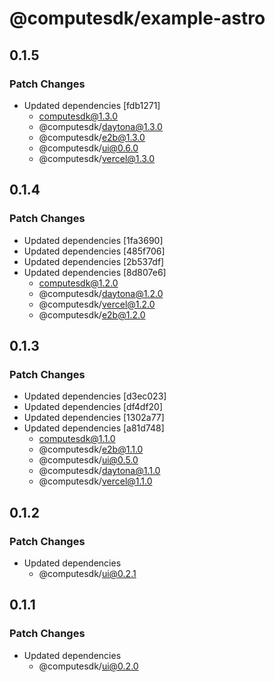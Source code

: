 # @computesdk/example-astro

## 0.1.5

### Patch Changes

- Updated dependencies [fdb1271]
  - computesdk@1.3.0
  - @computesdk/daytona@1.3.0
  - @computesdk/e2b@1.3.0
  - @computesdk/ui@0.6.0
  - @computesdk/vercel@1.3.0

## 0.1.4

### Patch Changes

- Updated dependencies [1fa3690]
- Updated dependencies [485f706]
- Updated dependencies [2b537df]
- Updated dependencies [8d807e6]
  - computesdk@1.2.0
  - @computesdk/daytona@1.2.0
  - @computesdk/vercel@1.2.0
  - @computesdk/e2b@1.2.0

## 0.1.3

### Patch Changes

- Updated dependencies [d3ec023]
- Updated dependencies [df4df20]
- Updated dependencies [1302a77]
- Updated dependencies [a81d748]
  - computesdk@1.1.0
  - @computesdk/e2b@1.1.0
  - @computesdk/ui@0.5.0
  - @computesdk/daytona@1.1.0
  - @computesdk/vercel@1.1.0

## 0.1.2

### Patch Changes

- Updated dependencies
  - @computesdk/ui@0.2.1

## 0.1.1

### Patch Changes

- Updated dependencies
  - @computesdk/ui@0.2.0
